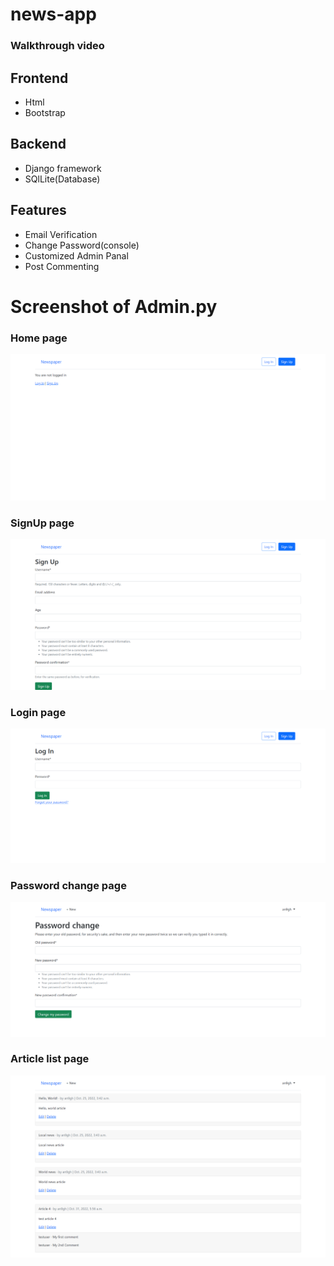 
# news-app

### Walkthrough video





## Frontend

- Html
- Bootstrap

## Backend

- Django framework
- SQlLite(Database)

## Features

- Email Verification
- Change Password(console)
- Customized Admin Panal
- Post Commenting




# Screenshot of Admin.py

### Home page
![news-home](https://github.com/an9gh/news-app/blob/main/screenshot/news-home.png?raw=true)

### SignUp page
![signup](https://github.com/an9gh/news-app/blob/main/screenshot/signup.png?raw=true)

### Login page
![login](https://github.com/an9gh/news-app/blob/main/screenshot/Login.png?raw=true)

### Password change page
![Password-change](https://github.com/an9gh/news-app/blob/main/screenshot/password-change.png?raw=true)

### Article list page
![article-list](https://github.com/an9gh/news-app/blob/main/screenshot/article-list.png?raw=true)
